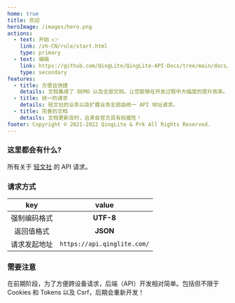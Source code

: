 ```yaml
---
home: true
title: 欢迎
heroImage: /images/hero.png
actions:
  - text: 开始 👉
    link: /zh-CN/rule/start.html
    type: primary
  - text: 编辑
    link: https://github.com/QingLite/QingLite-API-Docs/tree/main/docs/zh-CN
    type: secondary
features:
  - title: 方便且快捷
    details: 文档集成了 DEMO 以及全部文档，让您能够在开发过程中大幅度的提升效率。
  - title: 统一的请求
    details: 轻文社的业务以及扩展业务全部由统一 API 地址请求。
  - title: 完善的文档
    details: 文档更新及时，且来自官方具有权威性！
footer: Copyright © 2021-2022 QingLite & Prk All Rights Reserved.
---
```


### 这里都会有什么?
所有关于 [轻文社](https://www.qinglite.com/ "QingLite") 的 API 请求。

### 请求方式
| key      | value |
| :-----------: | :-----------: |
| 强制编码格式      | **UTF-8**       |
| 返回值格式   | **JSON**        |
| 请求发起地址   | `https://api.qinglite.com/`        |

### 需要注意
在前期阶段，为了方便跨设备请求，后端（API）开发相对简单。包括但不限于 Cookies 和 Tokens 以及 Csrf，后期会重新开发！